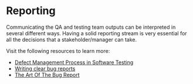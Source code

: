 # Reporting

Communicating the QA and testing team outputs can be interpreted in several different ways. Having a solid reporting stream is very essential for all the decisions that a stakeholder/manager can take.

Visit the following resources to learn more:

- [Defect Management Process in Software Testing](https://www.guru99.com/defect-management-process.html)
- [Writing clear bug reports](https://automationhacks.io/2020/07/25/writing-clear-bug-reports/)
- [The Art Of The Bug Report](https://www.ministryoftesting.com/dojo/series/the-testing-planet-2019/lessons/the-art-of-the-bug-report)
